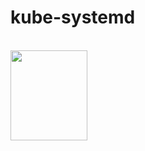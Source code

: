 # kube-systemd
<br>
<img src="https://github.com/epenchev/kube-systemd/blob/main/ksd-logo.png" width="123" height="144">
